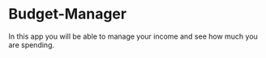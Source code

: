 # Budget-Manager

In this app you will be able to manage your income and see how much you are spending.
